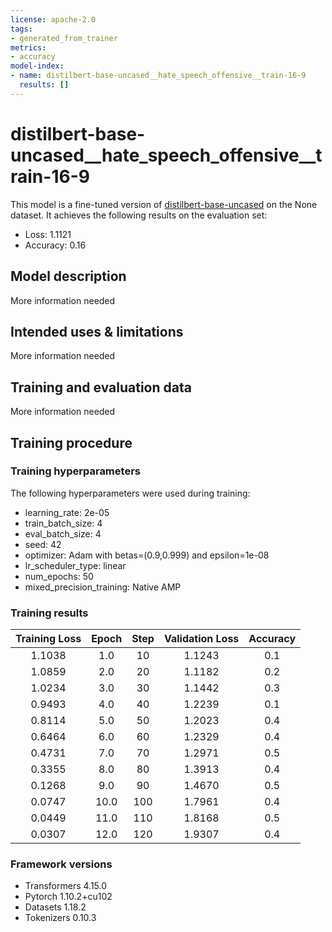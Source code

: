 ```yaml
---
license: apache-2.0
tags:
- generated_from_trainer
metrics:
- accuracy
model-index:
- name: distilbert-base-uncased__hate_speech_offensive__train-16-9
  results: []
---
```


<!-- This model card has been generated automatically according to the information the Trainer had access to. You
should probably proofread and complete it, then remove this comment. -->

# distilbert-base-uncased__hate_speech_offensive__train-16-9

This model is a fine-tuned version of [distilbert-base-uncased](https://huggingface.co/distilbert-base-uncased) on the None dataset.
It achieves the following results on the evaluation set:
- Loss: 1.1121
- Accuracy: 0.16

## Model description

More information needed

## Intended uses & limitations

More information needed

## Training and evaluation data

More information needed

## Training procedure

### Training hyperparameters

The following hyperparameters were used during training:
- learning_rate: 2e-05
- train_batch_size: 4
- eval_batch_size: 4
- seed: 42
- optimizer: Adam with betas=(0.9,0.999) and epsilon=1e-08
- lr_scheduler_type: linear
- num_epochs: 50
- mixed_precision_training: Native AMP

### Training results

| Training Loss | Epoch | Step | Validation Loss | Accuracy |
|:-------------:|:-----:|:----:|:---------------:|:--------:|
| 1.1038        | 1.0   | 10   | 1.1243          | 0.1      |
| 1.0859        | 2.0   | 20   | 1.1182          | 0.2      |
| 1.0234        | 3.0   | 30   | 1.1442          | 0.3      |
| 0.9493        | 4.0   | 40   | 1.2239          | 0.1      |
| 0.8114        | 5.0   | 50   | 1.2023          | 0.4      |
| 0.6464        | 6.0   | 60   | 1.2329          | 0.4      |
| 0.4731        | 7.0   | 70   | 1.2971          | 0.5      |
| 0.3355        | 8.0   | 80   | 1.3913          | 0.4      |
| 0.1268        | 9.0   | 90   | 1.4670          | 0.5      |
| 0.0747        | 10.0  | 100  | 1.7961          | 0.4      |
| 0.0449        | 11.0  | 110  | 1.8168          | 0.5      |
| 0.0307        | 12.0  | 120  | 1.9307          | 0.4      |


### Framework versions

- Transformers 4.15.0
- Pytorch 1.10.2+cu102
- Datasets 1.18.2
- Tokenizers 0.10.3

